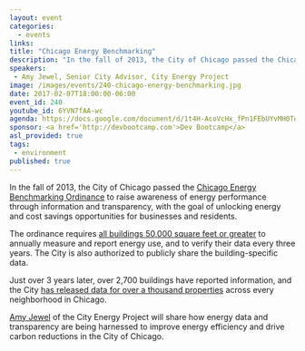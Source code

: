 ```yaml
---
layout: event
categories: 
  - events
links:
title: "Chicago Energy Benchmarking"
description: "In the fall of 2013, the City of Chicago passed the Chicago Energy Benchmarking Ordinance with the goal of unlocking energy and cost savings opportunities for businesses and residents. Amy Jewel of the City Energy Project will share how energy data and transparency are being harnessed to improve energy efficiency and drive carbon reductions in the City of Chicago."
speakers:
 - Amy Jewel, Senior City Advisor, City Energy Project 
image: /images/events/240-chicago-energy-benchmarking.jpg
date: 2017-02-07T18:00:00-06:00
event_id: 240
youtube_id: 6YVN7fAA-wc
agenda: https://docs.google.com/document/d/1t4H-AcoVcHx_fPn1FEbUYvMH0TogchrmFs2RV-6jTRU/edit#
sponsor: <a href='http://devbootcamp.com'>Dev Bootcamp</a>
asl_provided: true
tags: 
 - environment
published: true
---
```


In the fall of 2013, the City of Chicago passed the [Chicago Energy Benchmarking Ordinance](http://www.cityofchicago.org/energybenchmarking) to raise awareness of energy performance through information and transparency, with the goal of unlocking energy and cost savings opportunities for businesses and residents. 

The ordinance requires [all buildings 50,000 square feet or greater](https://data.cityofchicago.org/Environment-Sustainable-Development/Chicago-Energy-Benchmarking-Covered-Buildings/g5i5-yz37) to annually measure and report energy use, and to verify their data every three years. The City is also authorized to publicly share the building-specific data.

Just over 3 years later, over 2,700 buildings have reported information, and the City [has released data for over a thousand properties](https://data.cityofchicago.org/Environment-Sustainable-Development/Chicago-Energy-Benchmarking-2015-Data-Reported-in-/ebtp-548e) across every neighborhood in Chicago. 

[Amy Jewel](https://www.linkedin.com/in/amy-jewel-12100a4) of the City Energy Project will share how energy data and transparency are being harnessed to improve energy efficiency and drive carbon reductions in the City of Chicago.